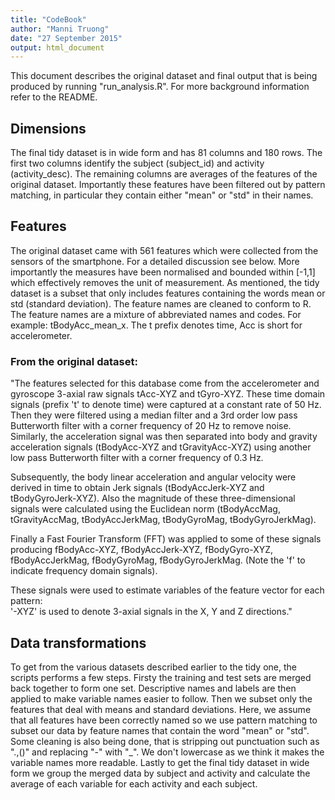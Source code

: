 ```yaml
---
title: "CodeBook"
author: "Manni Truong"
date: "27 September 2015"
output: html_document
---
```


This document describes the original dataset and final output that is being produced by running "run_analysis.R". For more background information refer to the README.

## Dimensions
The final tidy dataset is in wide form and has 81 columns and 180 rows. The first two columns identify the subject (subject_id) and activity (activity_desc). The remaining columns are averages of the features of the original dataset. Importantly these features have been filtered out by pattern matching, in particular they contain either "mean" or "std" in their names. 

## Features
The original dataset came with 561 features which were collected from the sensors of the smartphone. For a detailed discussion see below. More importantly the measures have been normalised and bounded within [-1,1] which effectively removes the unit of measurement. As mentioned, the tidy dataset is a subset that only includes features containing the words mean or std (standard deviation). The feature names are cleaned to conform to R. The feature names are a mixture of abbreviated names and codes. For example: tBodyAcc_mean_x. The t prefix denotes time, Acc is short for accelerometer.

### From the original dataset:
"The features selected for this database come from the accelerometer and gyroscope 3-axial raw signals tAcc-XYZ and tGyro-XYZ. These time domain signals (prefix 't' to denote time) were captured at a constant rate of 50 Hz. Then they were filtered using a median filter and a 3rd order low pass Butterworth filter with a corner frequency of 20 Hz to remove noise. Similarly, the acceleration signal was then separated into body and gravity acceleration signals (tBodyAcc-XYZ and tGravityAcc-XYZ) using another low pass Butterworth filter with a corner frequency of 0.3 Hz. 

Subsequently, the body linear acceleration and angular velocity were derived in time to obtain Jerk signals (tBodyAccJerk-XYZ and tBodyGyroJerk-XYZ). Also the magnitude of these three-dimensional signals were calculated using the Euclidean norm (tBodyAccMag, tGravityAccMag, tBodyAccJerkMag, tBodyGyroMag, tBodyGyroJerkMag). 

Finally a Fast Fourier Transform (FFT) was applied to some of these signals producing fBodyAcc-XYZ, fBodyAccJerk-XYZ, fBodyGyro-XYZ, fBodyAccJerkMag, fBodyGyroMag, fBodyGyroJerkMag. (Note the 'f' to indicate frequency domain signals). 

These signals were used to estimate variables of the feature vector for each pattern:  
'-XYZ' is used to denote 3-axial signals in the X, Y and Z directions."

## Data transformations
To get from the various datasets described earlier to the tidy one, the scripts performs a few steps. Firsty the training and test sets are merged back together to form one set. Descriptive names and labels are then applied to make variable names easier to follow. Then we subset only the features that deal with means and standard deviations. Here, we assume that all features have been correctly named so we use pattern matching to subset our data by feature names that contain the word "mean" or "std". Some cleaning is also being done, that is stripping out punctuation such as ".,()" and replacing "-" with "_". We don't lowercase as we think it makes the variable names more readable. Lastly to get the final tidy dataset in wide form we group the merged data by subject and activity and calculate the average of each variable for each activity and each subject.